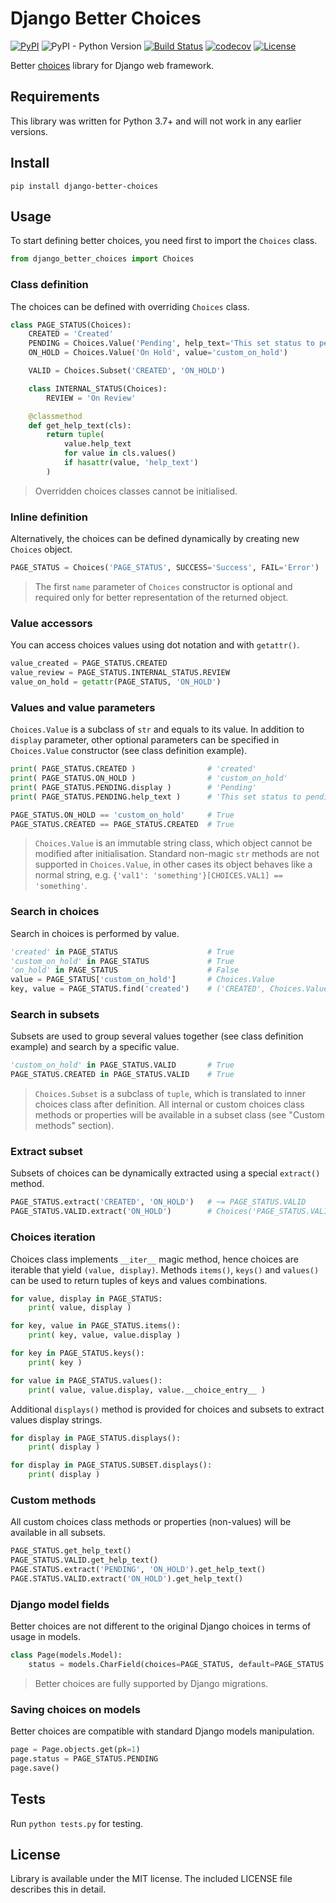 # Django Better Choices

[![PyPI](https://img.shields.io/pypi/v/django-better-choices)](https://pypi.org/project/django-better-choices)
![PyPI - Python Version](https://img.shields.io/pypi/pyversions/django-better-choices)
[![Build Status](https://travis-ci.org/lokhman/django-better-choices.svg?branch=master)](https://travis-ci.org/lokhman/django-better-choices)
[![codecov](https://codecov.io/gh/lokhman/django-better-choices/branch/master/graph/badge.svg)](https://codecov.io/gh/lokhman/django-better-choices)
[![License](https://img.shields.io/badge/license-MIT-blue.svg)](LICENSE)

Better [choices](https://docs.djangoproject.com/en/3.0/ref/models/fields/#choices) library for Django web framework.

## Requirements
This library was written for Python 3.7+ and will not work in any earlier versions.

## Install

    pip install django-better-choices
    
## Usage
To start defining better choices, you need first to import the `Choices` class.
```python
from django_better_choices import Choices
```

### Class definition
The choices can be defined with overriding `Choices` class.
```python
class PAGE_STATUS(Choices):
    CREATED = 'Created'
    PENDING = Choices.Value('Pending', help_text='This set status to pending')
    ON_HOLD = Choices.Value('On Hold', value='custom_on_hold')

    VALID = Choices.Subset('CREATED', 'ON_HOLD')

    class INTERNAL_STATUS(Choices):
        REVIEW = 'On Review'

    @classmethod
    def get_help_text(cls):
        return tuple(
            value.help_text
            for value in cls.values()
            if hasattr(value, 'help_text')
        )
```
> Overridden choices classes cannot be initialised.

### Inline definition
Alternatively, the choices can be defined dynamically by creating new `Choices` object.
```python
PAGE_STATUS = Choices('PAGE_STATUS', SUCCESS='Success', FAIL='Error')
```
> The first `name` parameter of `Choices` constructor is optional and required only for better representation of the returned object.

### Value accessors
You can access choices values using dot notation and with `getattr()`.
```python
value_created = PAGE_STATUS.CREATED
value_review = PAGE_STATUS.INTERNAL_STATUS.REVIEW
value_on_hold = getattr(PAGE_STATUS, 'ON_HOLD')
```

### Values and value parameters
`Choices.Value` is a subclass of `str` and equals to its value. In addition to `display` parameter, other optional parameters can be specified in `Choices.Value` constructor (see class definition example).
```python
print( PAGE_STATUS.CREATED )                # 'created'
print( PAGE_STATUS.ON_HOLD )                # 'custom_on_hold'
print( PAGE_STATUS.PENDING.display )        # 'Pending'
print( PAGE_STATUS.PENDING.help_text )      # 'This set status to pending'

PAGE_STATUS.ON_HOLD == 'custom_on_hold'     # True
PAGE_STATUS.CREATED == PAGE_STATUS.CREATED  # True
```
> `Choices.Value` is an immutable string class, which object cannot be modified after initialisation. Standard non-magic `str` methods are not supported in `Choices.Value`, in other cases its object behaves like a normal string, e.g. `{'val1': 'something'}[CHOICES.VAL1] == 'something'`.

### Search in choices
Search in choices is performed by value.
```python
'created' in PAGE_STATUS                    # True
'custom_on_hold' in PAGE_STATUS             # True
'on_hold' in PAGE_STATUS                    # False
value = PAGE_STATUS['custom_on_hold']       # Choices.Value
key, value = PAGE_STATUS.find('created')    # ('CREATED', Choices.Value)
```

### Search in subsets
Subsets are used to group several values together (see class definition example) and search by a specific value.
```python
'custom_on_hold' in PAGE_STATUS.VALID       # True
PAGE_STATUS.CREATED in PAGE_STATUS.VALID    # True
```
> `Choices.Subset` is a subclass of `tuple`, which is translated to inner choices class after definition. All internal or custom choices class methods or properties will be available in a subset class (see "Custom methods" section).

### Extract subset
Subsets of choices can be dynamically extracted using a special `extract()` method.
```python
PAGE_STATUS.extract('CREATED', 'ON_HOLD')   # ~= PAGE_STATUS.VALID
PAGE_STATUS.VALID.extract('ON_HOLD')        # Choices('PAGE_STATUS.VALID.Subset', ON_HOLD)
```

### Choices iteration
Choices class implements `__iter__` magic method, hence choices are iterable that yield `(value, display)`. Methods `items()`, `keys()` and `values()` can be used to return tuples of keys and values combinations.
```python
for value, display in PAGE_STATUS:
    print( value, display )

for key, value in PAGE_STATUS.items():
    print( key, value, value.display )

for key in PAGE_STATUS.keys():
    print( key )

for value in PAGE_STATUS.values():
    print( value, value.display, value.__choice_entry__ )
```
Additional `displays()` method is provided for choices and subsets to extract values display strings.
```python
for display in PAGE_STATUS.displays():
    print( display )

for display in PAGE_STATUS.SUBSET.displays():
    print( display )
```

### Custom methods
All custom choices class methods or properties (non-values) will be available in all subsets.
```python
PAGE_STATUS.get_help_text()
PAGE_STATUS.VALID.get_help_text()
PAGE.STATUS.extract('PENDING', 'ON_HOLD').get_help_text()
PAGE.STATUS.VALID.extract('ON_HOLD').get_help_text()
```

### Django model fields
Better choices are not different to the original Django choices in terms of usage in models.
```python
class Page(models.Model):
    status = models.CharField(choices=PAGE_STATUS, default=PAGE_STATUS.CREATED)
```
> Better choices are fully supported by Django migrations.

### Saving choices on models
Better choices are compatible with standard Django models manipulation.
```python
page = Page.objects.get(pk=1)
page.status = PAGE_STATUS.PENDING
page.save()
```

## Tests
Run `python tests.py` for testing.

## License
Library is available under the MIT license. The included LICENSE file describes this in detail.
